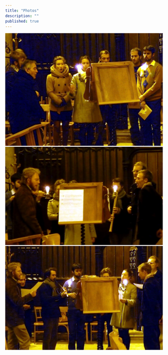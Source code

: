 ```yaml
---
title: "Photos"
description: ""
published: true
---
```



<div class="slideshow"><img src="/images/2012-10-09-vesperis-ii.jpg"><img src="/images/2012-10-09-vesperis.jpg"><img src="/images/2012-10-09-vesperis-iv.jpg"></div>